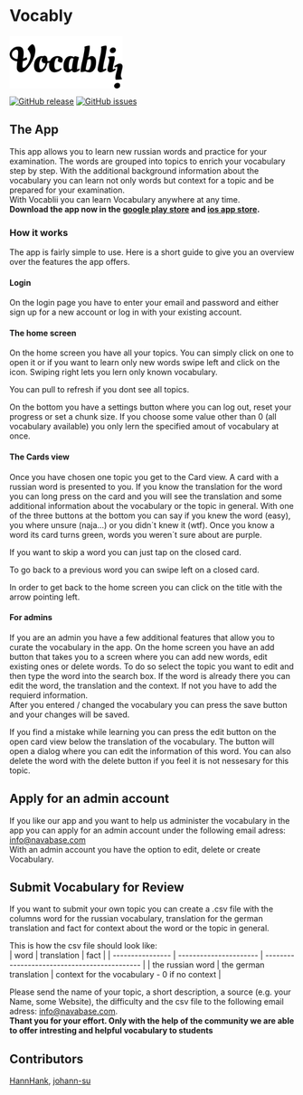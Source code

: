 # Vocably
<img src="./images/Logo.png"
     alt="Vocablii Logo"
     style="display: block; width: 200px;" />

[![GitHub release](https://img.shields.io/github/release/HannHank/Vocablii.svg)](https://GitHub.com/HannHank/StrapDown.js/releases/)
[![GitHub issues](https://img.shields.io/github/issues/HannHank/Vocablii.svg)](https://GitHub.com/HannHank/Vocablii/issues/)

## The App
This app allows you to learn new russian words and practice for your examination. The words are grouped into topics to enrich your vocabulary step by step. With the additional background information about the vocabulary you can learn not only words but context for a topic and be prepared for your examination. <br>
With Vocablii you can learn Vocabulary anywhere at any time. 
<br> <b>Download the app now in the [google play store](https://play.google.com/store/apps/details?id=com.navabase.Vocablii) and [ios app store](https://apps.apple.com/de/app/vocablii/id1535255714).</b>

### How it works
The app is fairly simple to use. Here is a short guide to give you an overview over the features the app offers.

#### Login
On the login page you have to enter your email and password and either sign up for a new account or log in with your existing account.

#### The home screen
On the home screen you have all your topics. You can simply click on one to open it or if you want to learn only new words swipe left and click on the icon. Swiping right lets you lern only known vocabulary. <br>

You can pull to refresh if you dont see all topics. <br>

On the bottom you have a settings button where you can log out, reset your progress or set a chunk size. If you choose some value other than 0 (all vocabulary available) you only lern the specified amout of vocabulary at once.

#### The Cards view
Once you have chosen one topic you get to the Card view. A card with a russian word is presented to you. If you know the translation for the word you can long press on the card and you will see the translation and some additional information about the vocabulary or the topic in general. With one of the three buttons at the bottom you can say if you knew the word (easy), you where unsure (naja...) or you didn´t knew it (wtf).
Once you know a word its card turns green, words you weren´t sure about are purple.<br>

If you want to skip a word you can just tap on the closed card. <br>

To go back to a previous word you can swipe left on a closed card. <br>

In order to get back to the home screen you can click on the title with the arrow pointing left.

#### For admins
If you are an admin you have a few additional features that allow you to curate the vocabulary in the app. On the home screen you have an add button that takes you to a screen where you can add new words, edit existing ones or delete words. To do so select the topic you want to edit and then type the word into the search box. If the word is already there you can edit the word, the translation and the context. If not you have to add the requierd information. <br>
After you entered / changed the vocabulary you can press the save button and your changes will be saved. <br>

If you find a mistake while learning you can press the edit button on the open card view below the translation of the vocabulary. The button will open a dialog where you can edit the information of this word. You can also delete the word with the delete button if you feel it is not nessesary for this topic.

## Apply for an admin account
If you like our app and you want to help us administer the vocabulary in the app you can apply for an admin account under the following email adress: [info@navabase.com](mailto:info@navabase.com) <br>
With an admin account you have the option to edit, delete or create Vocabulary.

## Submit Vocabulary for Review
If you want to submit your own topic you can create a .csv file with the columns word for the russian vocabulary, translation for the german translation and fact for context about the word or the topic in general. <br>

This is how the csv file should look like: <br>
| word             | translation            | fact                                         |
| ---------------- | ---------------------- | -------------------------------------------- |
| the russian word | the german translation | context for the vocabulary - 0 if no context |

Please send the name of your topic, a short description, a source (e.g. your Name, some Website), the difficulty and the csv file to the following email adress: [info@navabase.com](mailto:info@navabase.com).
<br> <b>Thant you for your effort. Only with the help of the community we are able to offer intresting and helpful vocabulary to students</b>

## Contributors
[HannHank](https://www.github.com/hannhank), [johann-su](https://www.github.com/johann-su)

